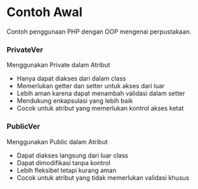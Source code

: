 # Contoh Awal

Contoh penggunaan PHP dengan OOP mengenai perpustakaan.

### PrivateVer
Menggunakan Private dalam Atribut

- Hanya dapat diakses dari dalam class
- Memerlukan getter dan setter untuk akses dari luar
- Lebih aman karena dapat menambah validasi dalam setter
- Mendukung enkapsulasi yang lebih baik
- Cocok untuk atribut yang memerlukan kontrol akses ketat

### PublicVer
Menggunakan Public dalam Atribut

- Dapat diakses langsung dari luar class
- Dapat dimodifikasi tanpa kontrol
- Lebih fleksibel tetapi kurang aman
- Cocok untuk atribut yang tidak memerlukan validasi khusus

